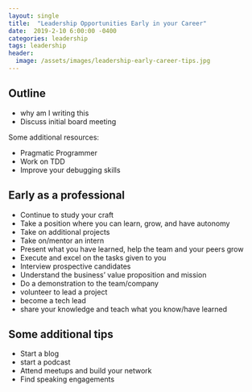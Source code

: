 ```yaml
---
layout: single
title:  "Leadership Opportunities Early in your Career"
date:  2019-2-10 6:00:00 -0400
categories: leadership
tags: leadership
header:
  image: /assets/images/leadership-early-career-tips.jpg
---
```

## Outline
- why am I writing this
- Discuss initial board meeting

Some additional resources:
- Pragmatic Programmer
- Work on TDD
- Improve your debugging skills

## Early as a professional
- Continue to study your craft
- Take a position where you can learn, grow, and have autonomy
- Take on additional projects
- Take on/mentor an intern
- Present what you have learned, help the team and your peers grow
- Execute and excel on the tasks given to you
- Interview prospective candidates
- Understand the business’ value proposition and mission
- Do a demonstration to the team/company
- volunteer to lead a project
- become a tech lead
- share your knowledge and teach what you know/have learned

## Some additional tips
- Start a blog
- start a podcast
- Attend meetups and build your network
- Find speaking engagements
